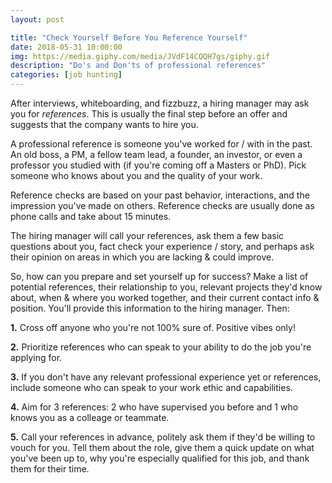 ```yaml
---
layout: post

title: "Check Yourself Before You Reference Yourself"
date: 2018-05-31 10:00:00
img: https://media.giphy.com/media/JVdF14CQQH7gs/giphy.gif
description: "Do's and Don'ts of professional references"
categories: [job hunting]
---
```


After interviews, whiteboarding, and fizzbuzz, a hiring manager may ask you for _references_. This is usually the final step before an offer and suggests that the company wants to hire you.

A professional reference is someone you've worked for / with in the past. An old boss, a PM, a fellow team lead, a founder, an investor, or even a professor you studied with (if you're coming off a Masters or PhD). Pick someone who knows about you and the quality of your work.

Reference checks are based on your past behavior, interactions, and the impression you've made on others. Reference checks are usually done as phone calls and take about 15 minutes.

The hiring manager will call your references, ask them a few basic questions about you, fact check your experience / story, and perhaps ask their opinion on areas in which you are lacking & could improve.

So, how can you prepare and set yourself up for success? Make a list of potential references, their relationship to you, relevant projects they'd know about, when & where you worked together, and their current contact info & position. You'll provide this information to the hiring manager. Then:

**1.** Cross off anyone who you're not 100% sure of. Positive vibes only!

**2.** Prioritize references who can speak to your ability to do the job you're applying for.

**3.** If you don't have any relevant professional experience yet or references, include someone who can speak to your work ethic and capabilities.

**4.** Aim for 3 references: 2 who have supervised you before and 1 who knows you as a colleage or teammate.

**5.** Call your references in advance, politely ask them if they'd be willing to vouch for you. Tell them about the role, give them a quick update on what you've been up to, why you're especially qualified for this job, and thank them for their time.